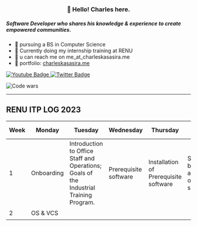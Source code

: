 <h3 align="center">👋 Hello! Charles here.</h3>

<h5>Software Developer who shares his knowledge & experience to create empowered communities.</h5>

- 🔭 pursuing a BS in Computer Science
- 🌱 Currently doing my internship training at RENU
- 🤔 u can reach me on me_at_charleskasasira.me
- 💬 portfolio: [charleskasasira.me](https://charleskasasira.me)

<div id="badges">
  <a href="https://www.youtube.com/charleskasasira">
    <img src="https://img.shields.io/badge/YouTube-red?style=for-the-badge&logo=youtube&logoColor=white" alt="Youtube Badge"/>
  </a>
  <a href="https://twitter.com/KasasiraC">
    <img src="https://img.shields.io/badge/Twitter-blue?style=for-the-badge&logo=twitter&logoColor=white" alt="Twitter Badge"/>
  </a>
</div>

![Code wars](https://www.codewars.com/users/CharlesKasasira/badges/small)

<hr>

<h2>RENU ITP LOG 2023</h2>

| Week | Monday    | Tuesday | Wednesday | Thursday | Friday | Sum up |
| ---- | -------- | ----- | ----- | ----- | ----- | ------ |
| 1    | Onboarding | Introduction to Office Staff and Operations; Goals of the Industrial Training Program. | Prerequisite software | Installation of Prerequisite software | SSH key-based authentication on a Linux server | ✅ |
| 2    | OS & VCS | | | | | ⏳ |
